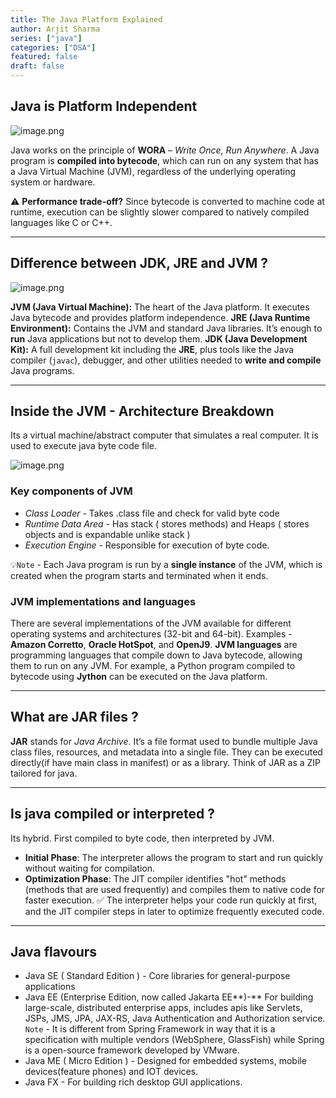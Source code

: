 ```yaml
---
title: The Java Platform Explained
author: Arjit Sharma
series: ["java"]
categories: ["DSA"]
featured: false
draft: false
---
```


## Java is Platform Independent

![image.png](https://res.cloudinary.com/dwa6rcttw/image/upload/v1745314405/java-platform-independece_hcvxmt.png)

Java works on the principle of **WORA** – *Write Once, Run Anywhere*. A Java program is **compiled into bytecode**, which can run on any system that has a Java Virtual Machine (JVM), regardless of the underlying operating system or hardware.

⚠️ **Performance trade-off?**
Since bytecode is converted to machine code at runtime, execution can be slightly slower compared to natively compiled languages like C or C++.

---
## Difference between JDK, JRE and JVM ?

![image.png](https://res.cloudinary.com/dwa6rcttw/image/upload/v1745314406/jdk-jre-jvm_usirg8.png)

**JVM (Java Virtual Machine):** The heart of the Java platform. It executes Java bytecode and provides platform independence.
**JRE (Java Runtime Environment):** Contains the JVM and standard Java libraries. It’s enough to **run** Java applications but not to develop them.
**JDK (Java Development Kit):**  A full development kit including the **JRE**, plus tools like the Java compiler (`javac`), debugger, and other utilities needed to **write and compile** Java programs.

---
## Inside the JVM - Architecture Breakdown

Its a virtual machine/abstract computer that simulates a real computer. It is used to execute java byte code file. 

![image.png](https://res.cloudinary.com/dwa6rcttw/image/upload/v1745314406/jvm_ciocmj.png)

### Key components of JVM

- *Class Loader -* Takes .class file and check for valid byte code
- *Runtime Data Area -* Has stack ( stores methods) and Heaps ( stores objects and is expandable unlike stack )
- *Execution Engine -* Responsible for execution of byte code.

💡`Note` - Each Java program is run by a **single instance** of the JVM, which is created when the program starts and terminated when it ends.

### JVM implementations and languages
There are several implementations of the JVM available for different operating systems and architectures (32-bit and 64-bit). Examples - **Amazon Corretto**, **Oracle HotSpot**, and **OpenJ9**.
**JVM languages** are programming languages that compile down to Java bytecode, allowing them to run on any JVM. For example, a Python program compiled to bytecode using **Jython** can be executed on the Java platform.

---
## What are JAR files ?

**JAR** stands for *Java Archive*. It’s a file format used to bundle multiple Java class files, resources, and metadata into a single file. They can be executed directly(if have main class in manifest) or as a library.
Think of JAR as a ZIP tailored for java.

---
## **Is java compiled or interpreted ?**

Its hybrid. First compiled to byte code, then interpreted by JVM. 
- **Initial Phase**: The interpreter allows the program to start and run quickly without waiting for compilation.
- **Optimization Phase**: The JIT compiler identifies "hot" methods (methods that are used frequently) and compiles them to native code for faster execution.
✅ The interpreter helps your code run quickly at first, and the JIT compiler steps in later to optimize frequently executed code.

---
## Java flavours
- Java SE ( Standard Edition ) - Core libraries for general-purpose applications
- Java EE (Enterprise Edition, now called Jakarta EE**)-** For building large-scale, distributed enterprise apps, includes apis like Servlets, JSPs, JMS, JPA, JAX-RS, Java Authentication and Authorization service. 
    `Note` - It is different from Spring Framework in way that it is a specification with multiple vendors (WebSphere, GlassFish) while Spring is a open-source framework developed by VMware. 
- Java ME ( Micro Edition )  - Designed for embedded systems, mobile devices(feature phones) and IOT devices.
- Java FX - For building rich desktop GUI applications.